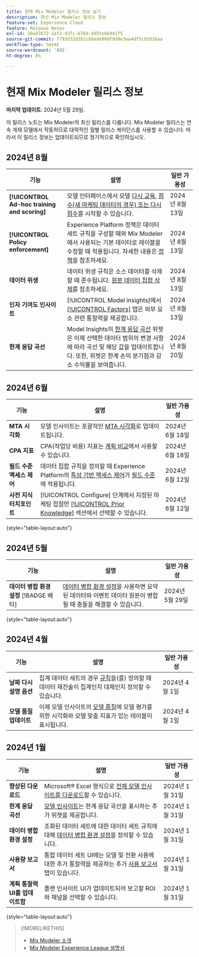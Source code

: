 ```yaml
---
title: 현재 Mix Modeler 릴리스 정보 보기
description: 최신 Mix Modeler 릴리스 정보
feature-set: Experience Cloud
feature: Release Notes
exl-id: 38a47672-2af2-437c-b769-4d5febb941f5
source-git-commit: 7793d32d2b2cb8ede80df9d8e3ea4df5c92d26aa
workflow-type: tm+mt
source-wordcount: '431'
ht-degree: 8%

---
```


# 현재 Mix Modeler 릴리스 정보

**마지막 업데이트**: 2024년 5월 29일.

이 릴리스 노트는 Mix Modeler의 최신 릴리스를 다룹니다. Mix Modeler 릴리스는 연속 게재 모델에서 작동하므로 대략적인 월별 릴리스 케이던스를 사용할 수 있습니다. 따라서 이 릴리스 정보는 업데이트되므로 정기적으로 확인하십시오.

## 2024년 8월

| 기능 | 설명 | 일반 가용성 |
|---|---|---|
| **[!UICONTROL Ad-hoc training and scoring]** | 모델 인터페이스에서 모델 [다시 교육](/help/models/overview.md#re-train), [점수(새 마케팅 데이터의 경우) 또는 다시 점수](/help/models/overview.md#score-or-re-score)를 시작할 수 있습니다. | 2024년 8월 13일 |
| **[!UICONTROL Policy enforcement]** | Experience Platform 정책은 데이터 세트 규칙을 구성할 때와 Mix Modeler에서 사용되는 기본 데이터로 레이블을 수정할 때 적용됩니다. 자세한 내용은 [정책](../data-governance/policies.md)을 참조하세요. | 2024년 8월 13일 |
| **데이터 위생** | 데이터 위생 규칙은 소스 데이터를 삭제할 때 준수됩니다. [원본 데이터 집합 삭제](../harmonize-data/dataset-rules.md#delete-a-source-dataset)를 참조하세요. | 2024년 8월 13일 |
| **인자 기여도 인사이트** | [!UICONTROL Model insights]에서 [[!UICONTROL Factors]](/help/models/insights.md#factors) 탭은 외부 요소 관련 통찰력을 제공합니다. | 2024년 8월 13일 |
| **한계 응답 곡선** | Model Insights의 [한계 응답 곡선](/help/models/insights.md#model-insights-1) 위젯은 이제 선택한 데이터 범위의 변경 사항에 따라 곡선 및 해당 값을 업데이트합니다. 또한, 위젯은 한계 손익 분기점과 감소 수익률을 보여줍니다. | 2024년 8월 20일 |


## 2024년 6월

| 기능 | 설명 | 일반 가용성 |
|---|---|---|
| **MTA 시각화** | 모델 인사이트는 포괄적인 [MTA 시각화](../models/insights.md#attribution)로 업데이트됩니다. | 2024년 6월 18일 |
| **CPA 지표** | CPA(작업당 비용) 지표는 [계획 비교](../plans/compare.md)에서 사용할 수 있습니다. | 2024년 6월 18일 |
| **필드 수준 액세스 제어** | 데이터 집합 규칙을 정의할 때 Experience Platform의 [특성 기반 액세스 제어](https://experienceleague.adobe.com/en/docs/experience-platform/access-control/abac/overview)가 [필드 수준](../harmonize-data/dataset-rules.md#field-level-access-control)에 적용됩니다. | 2024년 6월 12일 |
| **사전 지식 터치포인트** | [!UICONTROL Configure] 단계에서 지정된 마케팅 접점만 [[!UICONTROL Prior Knowledge]](../models/create.md) 섹션에서 선택할 수 있습니다. | 2024년 6월 12일 |

{style="table-layout:auto"}

## 2024년 5월

| 기능 | 설명 | 일반 가용성 |
|---|---|---|
| **데이터 병합 환경 설정** [!BADGE 베타] | [데이터 병합 환경 설정](../harmonize-data/dataset-rules.md#data-merge-preferences)을 사용하면 요약된 데이터와 이벤트 데이터 원본이 병합될 때 충돌을 해결할 수 있습니다. | 2024년 5월 29일 |

{style="table-layout:auto"}




## 2024년 4월

| 기능 | 설명 | 일반 가용성 |
|---|---|---|
| **날짜 다시 설명 옵션** | 집계 데이터 세트의 경우 [규칙](../harmonize-data/dataset-rules.md)을(를) 정의할 때 데이터 재진술이 집계인지 대체인지 정의할 수 있습니다. | 2024년 4월 1일 |
| **모델 품질 업데이트** | 이제 모델 인사이트의 [모델 품질](/help/models/insights.md)에 모델 평가를 위한 시각화와 모델 맞춤 지표가 있는 테이블이 표시됩니다. | 2024년 4월 1일 |


## 2024년 1월

| 기능 | 설명 | 일반 가용성 |
|---|---|---|
| **향상된 다운로드** | Microsoft® Excel 형식으로 [전체 모델 인사이트를 다운로드](../models/insights.md)할 수 있습니다. | 2024년 1월 31일 |
| **한계 응답 곡선** | [모델 인사이트](../models/insights.md)는 한계 응답 곡선을 표시하는 추가 위젯을 제공합니다. | 2024년 1월 31일 |
| **데이터 병합 환경 설정** | 조화된 데이터 세트에 대한 데이터 세트 규칙에 대해 [데이터 병합 환경 설정](../harmonize-data/dataset-rules.md#data-merge-preferences)을 정의할 수 있습니다. | 2024년 1월 31일 |
| **사용량 보고서** | 통합 데이터 세트 UI에는 모델 및 전환 사용에 대한 추가 통찰력을 제공하는 추가 [사용 보고서](../harmonize-data/usage-report.md) 탭이 있습니다. | 2024년 1월 31일 |
| **계획 통찰력 UI를 업데이트함** | 플랜 인사이트 UI가 업데이트되어 보고할 ROI와 채널을 선택할 수 있습니다. | 2024년 1월 31일 |

{style="table-layout:auto"}


>[!MORELIKETHIS]
>
>* [Mix Modeler 소개](https://business.adobe.com/products/experience-platform/planning-and-measurement.html)
>* [Mix Modeler Experience League 설명서](https://experienceleague.adobe.com/ko/docs/mix-modeler)
